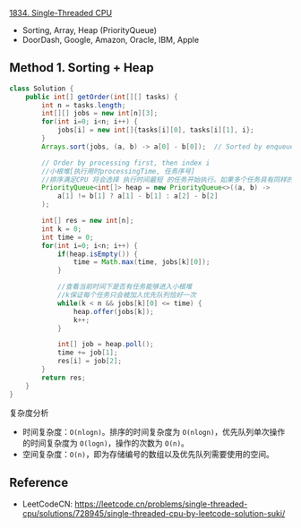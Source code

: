 [1834. Single-Threaded CPU](https://leetcode.com/problems/single-threaded-cpu/description/)

* Sorting, Array, Heap (PriorityQueue)
* DoorDash, Google, Amazon, Oracle, IBM, Apple


## Method 1. Sorting + Heap
```java
class Solution {
    public int[] getOrder(int[][] tasks) {
        int n = tasks.length;
        int[][] jobs = new int[n][3];
        for(int i=0; i<n; i++) {
            jobs[i] = new int[]{tasks[i][0], tasks[i][1], i};
        }
        Arrays.sort(jobs, (a, b) -> a[0] - b[0]);  // Sorted by enqueue time

        // Order by processing first, then index i
        //小根堆[执行用时processingTime, 任务序号]
        //排序满足CPU 将会选择 执行时间最短 的任务开始执行。如果多个任务具有同样的最短执行时间，则选择下标最小的任务开始执行。
        PriorityQueue<int[]> heap = new PriorityQueue<>((a, b) -> 
            a[1] != b[1] ? a[1] - b[1] : a[2] - b[2]
        );

        int[] res = new int[n];
        int k = 0;
        int time = 0;
        for(int i=0; i<n; i++) {
            if(heap.isEmpty()) {
                time = Math.max(time, jobs[k][0]);
            }

            //查看当前时间下是否有任务能够进入小根堆
            //k保证每个任务只会被加入优先队列恰好一次
            while(k < n && jobs[k][0] <= time) {
                heap.offer(jobs[k]);
                k++;
            }

            int[] job = heap.poll();
            time += job[1];
            res[i] = job[2];
        }
        return res;
    }
}
```
复杂度分析
* 时间复杂度：`O(nlogn)`。排序的时间复杂度为 `O(nlogn)`，优先队列单次操作的时间复杂度为 `O(logn)`，操作的次数为 `O(n)`。
* 空间复杂度：`O(n)`，即为存储编号的数组以及优先队列需要使用的空间。


## Reference
* LeetCodeCN: https://leetcode.cn/problems/single-threaded-cpu/solutions/728945/single-threaded-cpu-by-leetcode-solution-suki/



